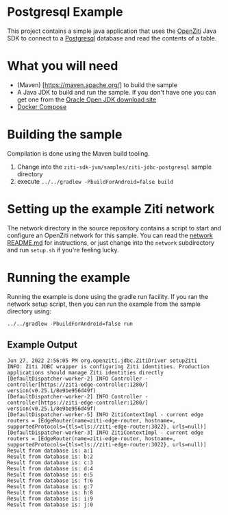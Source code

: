 # Postgresql Example
This project contains a simple java application that uses the [OpenZiti](https://openziti.github.io/ziti/overview.html) Java SDK to connect to a [Postgresql](https://www.postgresql.org/) database and read the contents of a table.

# What you will need
* (Maven) [https://maven.apache.org/] to build the sample
* A Java JDK to build and run the sample. If you don't have one you can get one from the [Oracle Open JDK download site](https://jdk.java.net/)
* [Docker Compose](https://docs.docker.com/compose/)

# Building the sample
Compilation is done using the Maven build tooling.

1. Change into the `ziti-sdk-jvm/samples/ziti-jdbc-postgresql` sample directory
1. execute `../../gradlew -PbuildForAndroid=false build`

# Setting up the example Ziti network
The network directory in the source repository contains a script to start and configure an OpenZiti network for this sample.  You can read the [network README.md](network/README.md) for instructions, or just change into the `network` subdirectory and run `setup.sh` if you're feeling lucky.

# Running the example
Running the example is done using the gradle run facility. If you ran the network setup script, then you can run the example from the sample directory using:

```
../../gradlew -PbuildForAndroid=false run
```

## Example Output
```
Jun 27, 2022 2:56:05 PM org.openziti.jdbc.ZitiDriver setupZiti
INFO: Ziti JDBC wrapper is configuring Ziti identities. Production applications should manage Ziti identities directly
[DefaultDispatcher-worker-2] INFO Controller - controller[https://ziti-edge-controller:1280/] version(v0.25.1/8e9be956d49f)
[DefaultDispatcher-worker-2] INFO Controller - controller[https://ziti-edge-controller:1280/] version(v0.25.1/8e9be956d49f)
[DefaultDispatcher-worker-5] INFO ZitiContextImpl - current edge routers = [EdgeRouter(name=ziti-edge-router, hostname=, supportedProtocols={tls=tls://ziti-edge-router:3022}, urls=null)]
[DefaultDispatcher-worker-3] INFO ZitiContextImpl - current edge routers = [EdgeRouter(name=ziti-edge-router, hostname=, supportedProtocols={tls=tls://ziti-edge-router:3022}, urls=null)]
Result from database is: a:1
Result from database is: b:2
Result from database is: c:3
Result from database is: d:4
Result from database is: e:5
Result from database is: f:6
Result from database is: g:7
Result from database is: h:8
Result from database is: i:9
Result from database is: j:0
```
